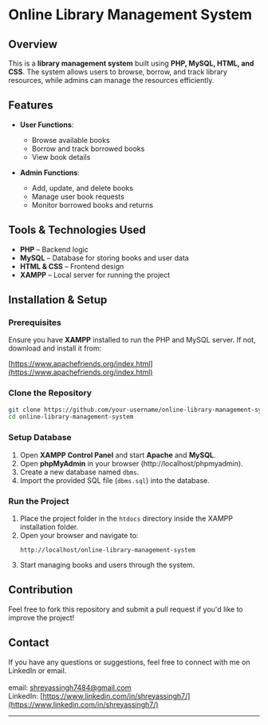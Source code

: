 # Online Library Management System

## Overview

This is a **library management system** built using **PHP, MySQL, HTML, and CSS**. The system allows users to browse, borrow, and track library resources, while admins can manage the resources efficiently.

## Features

- **User Functions**:
  - Browse available books
  - Borrow and track borrowed books
  - View book details

- **Admin Functions**:
  - Add, update, and delete books
  - Manage user book requests
  - Monitor borrowed books and returns

## Tools & Technologies Used

- **PHP** – Backend logic
- **MySQL** – Database for storing books and user data
- **HTML & CSS** – Frontend design
- **XAMPP** – Local server for running the project

## Installation & Setup

### Prerequisites

Ensure you have **XAMPP** installed to run the PHP and MySQL server. If not, download and install it from:

[https://www.apachefriends.org/index.html](https://www.apachefriends.org/index.html)

### Clone the Repository

```sh
git clone https://github.com/your-username/online-library-management-system.git
cd online-library-management-system
```

### Setup Database

1. Open **XAMPP Control Panel** and start **Apache** and **MySQL**.
2. Open **phpMyAdmin** in your browser (http://localhost/phpmyadmin).
3. Create a new database named `dbms`.
4. Import the provided SQL file (`dbms.sql`) into the database.

### Run the Project

1. Place the project folder in the `htdocs` directory inside the XAMPP installation folder.
2. Open your browser and navigate to:
   ```
   http://localhost/online-library-management-system
   ```
3. Start managing books and users through the system.

## Contribution

Feel free to fork this repository and submit a pull request if you'd like to improve the project!

## Contact

If you have any questions or suggestions, feel free to connect with me on LinkedIn or email.\
\
email: [shreyassingh7484@gmail.com](mailto\:shreyassingh7484@gmail.com)\
LinkedIn: [https://www.linkedin.com/in/shreyassingh7/](https://www.linkedin.com/in/shreyassingh7/)

---
